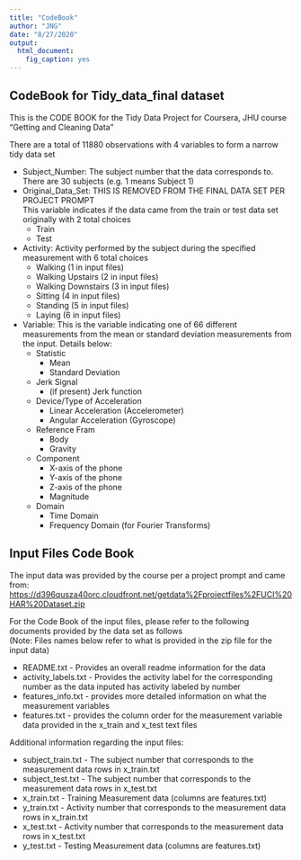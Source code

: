 ```yaml
---
title: "CodeBook"
author: "JNG"
date: "8/27/2020"
output: 
  html_document: 
    fig_caption: yes
---
```


CodeBook for Tidy_data_final dataset
--------------------------------------

This is the CODE BOOK for the Tidy Data Project for Coursera, JHU course
“Getting and Cleaning Data”

There are a total of 11880 observations with 4 variables to form a narrow tidy data set

-   Subject_Number: The subject number that the data corresponds to.
    There are 30 subjects (e.g. 1 means Subject 1)
-   Original_Data_Set: THIS IS REMOVED FROM THE FINAL DATA SET PER
    PROJECT PROMPT  
    This variable indicates if the data came from the train or test data
    set originally with 2 total choices
    * Train  
    * Test
-   Activity: Activity performed by the subject during the specified
    measurement with 6 total choices
    * Walking (1 in input files)  
    * Walking Upstairs (2 in input files)  
    * Walking Downstairs (3 in input files)  
    * Sitting (4 in input files)  
    * Standing (5 in input files)  
    * Laying (6 in input files)  
-   Variable: This is the variable indicating one of 66 different measurements from the mean or standard deviation measurements from the input. Details below:  
    * Statistic  
        + Mean  
        + Standard Deviation  
    * Jerk Signal
        + (if present) Jerk function
    * Device/Type of Acceleration  
        + Linear Acceleration (Accelerometer)  
        + Angular Acceleration (Gyroscope)
    * Reference Fram
        + Body
        + Gravity
    * Component
        + X-axis of the phone
        + Y-axis of the phone
        + Z-axis of the phone
        + Magnitude
    * Domain
        + Time Domain
        + Frequency Domain (for Fourier Transforms)



Input Files Code Book
---------------------

The input data was provided by the course per a project prompt and came from:  
<a href="https://d396qusza40orc.cloudfront.net/getdata%2Fprojectfiles%2FUCI%20HAR%20Dataset.zip" class="uri">https://d396qusza40orc.cloudfront.net/getdata%2Fprojectfiles%2FUCI%20HAR%20Dataset.zip</a>  

For the Code Book of the input files, please refer to the following
documents provided by the data set as follows  
(Note: Files names below refer to what is provided in the zip file for
the input data)  

-   README.txt - Provides an overall readme information
for the data  
-   activity_labels.txt - Provides the activity label for the
corresponding number as the data inputed has activity labeled by
number  
-   features_info.txt - provides more detailed information on what the
measurement variables  
-   features.txt - provides the column order for the measurement variable
data provided in the x_train and x_test text files

Additional information regarding the input files:  

-   subject_train.txt - The subject number that corresponds to the measurement data rows in x_train.txt  
-   subject_test.txt - The subject number that corresponds to the measurement data rows in x_test.txt  
-   x_train.txt - Training Measurement data (columns are features.txt)  
-   y_train.txt - Activity number that corresponds to the measurement data rows in x_train.txt  
-   x_test.txt - Activity number that corresponds to the measurement data rows in x_test.txt
-   y_test.txt - Testing Measurement data (columns are features.txt)  
